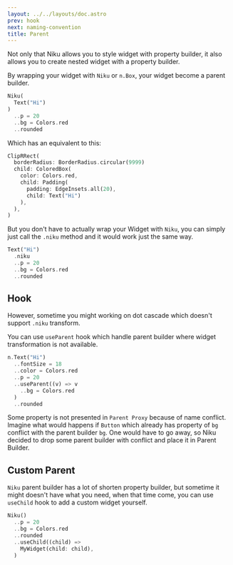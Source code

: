 ```yaml
---
layout: ../../layouts/doc.astro
prev: hook
next: naming-convention
title: Parent
---
```

Not only that Niku allows you to style widget with property builder, it also allows you to create nested widget with a property builder.

By wrapping your widget with `Niku` or `n.Box`, your widget become a parent builder.
```dart
Niku(
  Text("Hi")
)
  ..p = 20
  ..bg = Colors.red
  ..rounded
```

Which has an equivalent to this:
```dart
ClipRRect(
  borderRadius: BorderRadius.circular(9999)
  child: ColoredBox(
    color: Colors.red,
    child: Padding(
      padding: EdgeInsets.all(20),
      child: Text("Hi")
    ),
  ),
)
```

But you don't have to actually wrap your Widget with `Niku`, you can simply just call the `.niku` method and it would work just the same way.
```dart
Text("Hi")
  .niku
  ..p = 20
  ..bg = Colors.red
  ..rounded
```

## Hook
However, sometime you might working on dot cascade which doesn't support `.niku` transform.

You can use `useParent` hook which handle parent builder where widget transformation is not available.
```dart
n.Text("Hi")
  ..fontSize = 18
  ..color = Colors.red
  ..p = 20
  ..useParent((v) => v
    ..bg = Colors.red
  )
  ..rounded
```

Some property is not presented in `Parent Proxy` because of name conflict.
Imagine what would happens if `Button` which already has property of `bg` conflict with the parent builder `bg`. One would have to go away, so Niku decided to drop some parent builder with conflict and place it in Parent Builder.

## Custom Parent
`Niku` parent builder has a lot of shorten property builder, but sometime it might doesn't have what you need, when that time come, you can use `useChild` hook to add a custom widget yourself.

```dart
Niku()
  ..p = 20
  ..bg = Colors.red
  ..rounded
  ..useChild((child) => 
    MyWidget(child: child),
  )
```
